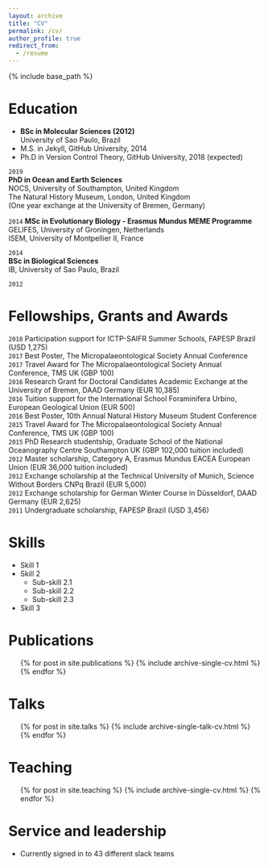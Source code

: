 ```yaml
---
layout: archive
title: "CV"
permalink: /cv/
author_profile: true
redirect_from:
  - /resume
---
```


{% include base_path %}

Education
======
* __BSc in Molecular Sciences (2012)__  
University of Sao Paulo, Brazil  
* M.S. in Jekyll, GitHub University, 2014
* Ph.D in Version Control Theory, GitHub University, 2018 (expected)

`2019`	
__PhD in Ocean and Earth Sciences__  
NOCS, University of Southampton, United Kingdom  
The Natural History Museum, London, United Kingdom    
(One year exchange at the University of Bremen, Germany) 

`2014` 
__MSc in Evolutionary Biology - Erasmus Mundus MEME Programme__  
GELIFES, University of Groningen, Netherlands  
ISEM, University of Montpellier II, France  

`2014` 		
__BSc in Biological Sciences__  
IB, University of Sao Paulo, Brazil 

`2012` 		



Fellowships, Grants and Awards
======
`2018`	Participation support for ICTP-SAIFR Summer Schools, FAPESP Brazil (USD 1,275)  
`2017`	Best Poster, The Micropalaeontological Society Annual Conference  
`2017`	Travel Award for The Micropalaeontological Society Annual Conference, TMS UK (GBP 100)  
`2016`	Research Grant for Doctoral Candidates Academic Exchange at the University of Bremen, DAAD Germany (EUR 10,385)  
`2016`	Tuition support for the International School Foraminifera Urbino, European Geological Union (EUR 500)  
`2016`	Best Poster, 10th Annual Natural History Museum Student Conference  
`2015`	Travel Award for The Micropalaeontological Society Annual Conference, TMS UK (GBP 100)  
`2015`	PhD Research studentship, Graduate School of the National Oceanography Centre Southampton UK (GBP 102,000 tuition included)  
`2012`	Master scholarship, Category A, Erasmus Mundus EACEA European Union (EUR 36,000 tuition included)  
`2012`	Exchange scholarship at the Technical University of Munich, Science Without Borders CNPq Brazil (EUR 5,000)  
`2012`	Exchange scholarship for German Winter Course in Düsseldorf, DAAD Germany (EUR 2,625)  
`2011`	Undergraduate scholarship, FAPESP Brazil (USD 3,456)  

  
Skills
======
* Skill 1
* Skill 2
  * Sub-skill 2.1
  * Sub-skill 2.2
  * Sub-skill 2.3
* Skill 3

Publications
======
  <ul>{% for post in site.publications %}
    {% include archive-single-cv.html %}
  {% endfor %}</ul>
  
Talks
======
  <ul>{% for post in site.talks %}
    {% include archive-single-talk-cv.html %}
  {% endfor %}</ul>
  
Teaching
======
  <ul>{% for post in site.teaching %}
    {% include archive-single-cv.html %}
  {% endfor %}</ul>
  
Service and leadership
======
* Currently signed in to 43 different slack teams
